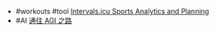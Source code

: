 - #workouts #tool [Intervals.icu Sports Analytics and Planning](https://intervals.icu/)
- #AI [通往 AGI 之路](https://ywh1bkansf.feishu.cn/wiki/QPe5w5g7UisbEkkow8XcDmOpn8e)